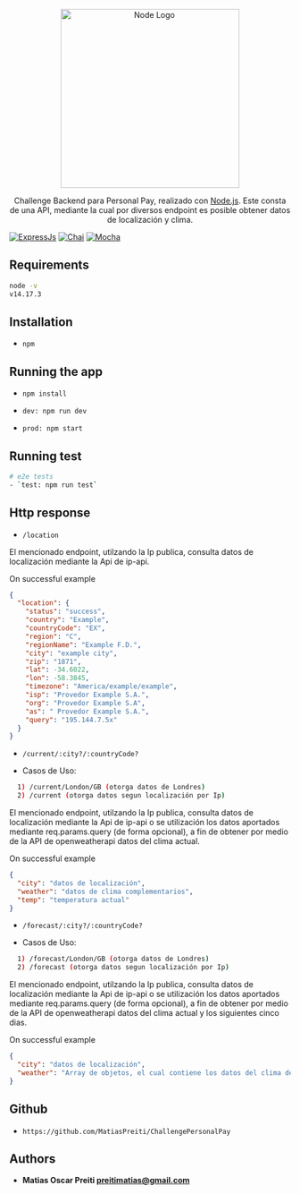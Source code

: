 <p align="center">
  <a href="https://nodejs.org/es/" target="blank"><img src="https://nodejs.org/static/images/logos/nodejs-new-pantone-white.svg" width="320" alt="Node Logo" /></a>
</p>

 <p align="center">Challenge Backend para Personal Pay, realizado con <a href="http://nodejs.org" target="blank">Node.js</a>. Este consta de una API, mediante la cual por diversos endpoint es posible obtener datos de localización y clima.</p>

<a href="https://expressjs.com/es/"><img src="https://camo.githubusercontent.com/7f73136d92799b19be179d1ed87b461120c35ed917c7d5ab59a7606209da7bd3/68747470733a2f2f696d672e736869656c64732e696f2f62616467652f457870726573732e6a732d3030303030303f7374796c653d666f722d7468652d6261646765266c6f676f3d65787072657373266c6f676f436f6c6f723d7768697465" alt="ExpressJs" /></a>
<a href="https://www.chaijs.com/"><img src="https://camo.githubusercontent.com/3c6e596d244ccb5b491bad3c050bb238eace57fc78243db4e48a3b7e21dc7aa7/68747470733a2f2f696d672e736869656c64732e696f2f62616467652f636861692d4133303730313f7374796c653d666f722d7468652d6261646765266c6f676f3d63686169266c6f676f436f6c6f723d7768697465" alt="Chai" /></a>
<a href="https://mochajs.org/"><img src="https://camo.githubusercontent.com/6fe498dfa70e4536cc46563b07b45425937dffc1cd5433771cdd0a4770928cac/68747470733a2f2f696d672e736869656c64732e696f2f62616467652f4d6f6368612d3844363734383f7374796c653d666f722d7468652d6261646765266c6f676f3d4d6f636861266c6f676f436f6c6f723d7768697465
" alt="Mocha" /></a>

</p>

## Requirements

```bash
node -v
v14.17.3
```

## Installation

- `npm`

## Running the app

- `npm install`

- `dev: npm run dev`

- `prod: npm start`

## Running test

```bash
# e2e tests
- `test: npm run test`
```

## Http response

- `/location`

El mencionado endpoint, utilzando la Ip publica, consulta datos de localización mediante la Api de ip-api.

On successful example

```json
{
  "location": {
    "status": "success",
    "country": "Example",
    "countryCode": "EX",
    "region": "C",
    "regionName": "Example F.D.",
    "city": "example city",
    "zip": "1871",
    "lat": -34.6022,
    "lon": -58.3845,
    "timezone": "America/example/example",
    "isp": "Provedor Example S.A.",
    "org": "Provedor Example S.A",
    "as": " Provedor Example S.A.",
    "query": "195.144.7.5x"
  }
}
```

- `/current/:city?/:countryCode?`

- Casos de Uso:

```bash
  1) /current/London/GB (otorga datos de Londres)
  2) /current (otorga datos segun localización por Ip)
```

El mencionado endpoint, utilzando la Ip publica, consulta datos de localización mediante la Api de ip-api o se utilización los datos aportados mediante req.params.query (de forma opcional), a fin de obtener por medio de la API de openweatherapi datos del clima actual.

On successful example

```json
{
  "city": "datos de localización",
  "weather": "datos de clima complementarios",
  "temp": "temperatura actual"
}
```

- `/forecast/:city?/:countryCode?`

- Casos de Uso:

```bash
  1) /forecast/London/GB (otorga datos de Londres)
  2) /forecast (otorga datos segun localización por Ip)
```

El mencionado endpoint, utilzando la Ip publica, consulta datos de localización mediante la Api de ip-api o se utilización los datos aportados mediante req.params.query (de forma opcional), a fin de obtener por medio de la API de openweatherapi datos del clima actual y los siguientes cinco dias.

On successful example

```json
{
  "city": "datos de localización",
  "weather": "Array de objetos, el cual contiene los datos del clima del momento y los subsiguientes cinco dias"
}
```

## Github

- `https://github.com/MatiasPreiti/ChallengePersonalPay`

## Authors

- **Matias Oscar Preiti <preitimatias@gmail.com>**
